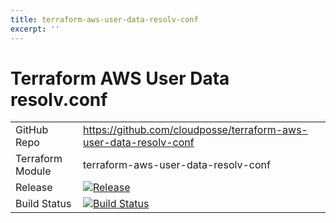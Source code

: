 ```yaml
---
title: terraform-aws-user-data-resolv-conf
excerpt: ''
---
```


# Terraform AWS User Data resolv.conf

|                  |                                                                                                                                                                                    |
|:-----------------|:-----------------------------------------------------------------------------------------------------------------------------------------------------------------------------------|
| GitHub Repo      | <https://github.com/cloudposse/terraform-aws-user-data-resolv-conf>                                                                                                                |
| Terraform Module | terraform-aws-user-data-resolv-conf                                                                                                                                                |
| Release          | [![Release](https://img.shields.io/github/release/cloudposse/terraform-aws-user-data-resolv-conf.svg)](https://github.com/cloudposse/terraform-aws-user-data-resolv-conf/releases) |
| Build Status     | [![Build Status](https://travis-ci.org/cloudposse/terraform-aws-user-data-resolv-conf.svg?branch=master)](https://travis-ci.org/cloudposse/terraform-aws-user-data-resolv-conf)    |
